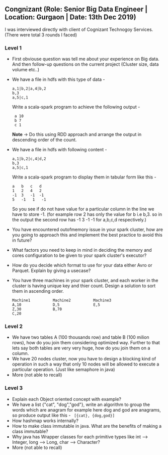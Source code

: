 ## Congnizant (Role: Senior Big Data Engineer | Location: Gurgaon | Date: 13th Dec 2019)
I was interviewed directly with client of Cognizant Technogoy Services. (There were total 3 rounds I faced)

### Level 1
* First obviouse question was tell me about your experience on Big data. And then follow-up questions on the current project (Cluster size, data volume etc..)
* We have a file in hdfs with this type of data -
  ```
  a,1|b,2|a,4|b,2
  b,3
  a,5|c,1
  ```
  Write a scala-spark program to achieve the following output -
  ```
   a 10
   b 7
   c 1
  ```
  **Note** -> Do this using RDD approach and arrange the output in descending order of the count.
  
* We have a file in hdfs with following content -
  ```
  a,1|b,2|c,4|d,2
  b,3
  a,5|c,1
  ```
  Write a scala-spark program to display them in tabular form like this -
  ```
  a   b   c   d
  1   2   4   2
  -1  3   -1  -1
  5   -1   1   -1
  ```
  So you see if do not have value for a particular column in the line we have to store -1. (for example row 2 has only the value for b i.e b,3. so in the output the second row has -1 3 -1 -1 for a,b,c,d respectively.)
  
* You have encountered outofmemory issue in your spark cluster, how are you going to approach this and implement the best practice to avoid this in future?
* What factors you need to keep in mind in deciding the memory and cores configuration to be given to your spark cluster's executor?
* How do you decide which format to use for your data either Avro or Parquet. Explain by giving a usecase?
* You have three machines in your spark cluster, and each worker in the cluster is having unique key and thier count. Design a solution to sort them in ascending order.
  ```
  Machine1          Machine2          Machine3
  A,10              D,5               E,5
  Z,30              B,70
  C,20
  ```

### Level 2
* We have two tables A (100 thousands row) and table B (100 milion rows), how do you join them considering optimized way. Further to that lets say both tables are very very huge, how do you join them on a column.
* We have 20 nodes cluster, now you have to design a blocking kind of operation in such a way that only 10 nodes will be allowed to execute a particular operation. (Just like semaphore in java) 
* More (not able to recall)

### Level 3
* Explain each Object oriented concept with example?
* We have a list {"cat", "dog","god"}, write an algorithm to group the words which are anagram for example here dog and god are anagrams, so produce output like this -
  ` [{cat}, {dog,god}]`
* How hashmap works internally?
* How to make class immutable in java. What are the benefits of making a class immutable?
* Why java has Wrapper classes for each primitive types like int --> Integer, long --> Long, char --> Character?
* More (not able to recall)
